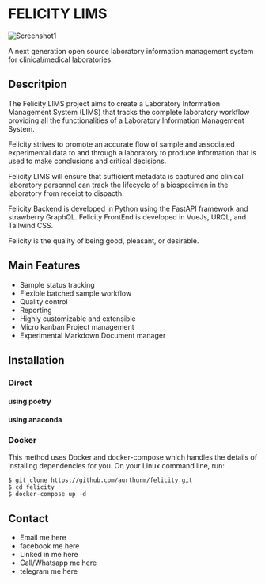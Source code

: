 # FELICITY LIMS

![Screenshot1](https://user-images.githubusercontent.com/17094364/137630249-b84e5b1c-f525-4b0a-8d1e-1e2820910a5f.png)

A next generation open source laboratory information management system for clinical/medical laboratories.

## Descritpion
The Felicity LIMS project aims to create a Laboratory Information Management System (LIMS) that tracks the complete laboratory workflow providing all the functionalities of a Laboratory Information Management System. 

Felicity strives to promote an accurate flow of sample and associated experimental data to and through a laboratory to produce information that is used to make conclusions and critical decisions.

Felicity LIMS will ensure that sufficient metadata is captured and clinical laboratory personnel can track the lifecycle of a biospecimen in the laboratory from receipt to dispacth.

Felicity Backend is developed in Python using the FastAPI framework and strawberry GraphQL.
Felicity FrontEnd is developed in VueJs, URQL, and Tailwind CSS.

Felicity is the quality of being good, pleasant, or desirable.

## Main Features
 - Sample status tracking
 - Flexible batched sample workflow
 - Quality control
 - Reporting
 - Highly customizable and extensible
 - Micro kanban Project management
 - Experimental Markdown Document manager

## Installation

### Direct
#### using poetry
#### using anaconda

### Docker
This method uses Docker and docker-compose which handles the details of installing dependencies for you. On your Linux command line, run:
```
$ git clone https://github.com/aurthurm/felicity.git
$ cd felicity
$ docker-compose up -d
```

## Contact
 - Email me here
 - facebook me here
 - Linked in me here
 - Call/Whatsapp me here
 - telegram me here
